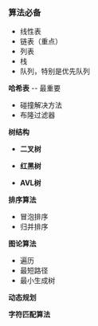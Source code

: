 ### 算法必备

- 线性表
- 链表（重点）
- 列表
- 栈
- 队列，特别是优先队列



**哈希表** -- 最重要

- 碰撞解决方法
- 布隆过滤器



**树结构**

- **二叉树**

- **红黑树**

- **AVL树**



**排序算法**

- 冒泡排序
- 归并排序



**图论算法**

- 遍历
- 最短路径
- 最小生成树



**动态规划**

**字符匹配算法**



